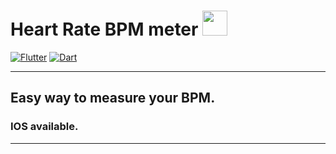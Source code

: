 # Heart Rate BPM meter <img src="https://github.com/GhostuSs/heart_rate_bpm_meter/assets/icons/appIcon.png" width="40" />

[![Flutter](https://img.shields.io/badge/-Flutter-090909?style=for-the-badge&logo=flutter&logoColor=47C5FB)](https://flutter.dev) [![Dart](https://img.shields.io/badge/-Dart-090909?style=for-the-badge&logo=dart&logoColor=097CDB)](https://dart.dev)
____________________________________________________________________________________________________________________________________________________________________
## Easy way to measure your BPM.
### IOS available.
____________________________________________________________________________________________________________________________________________________________________



